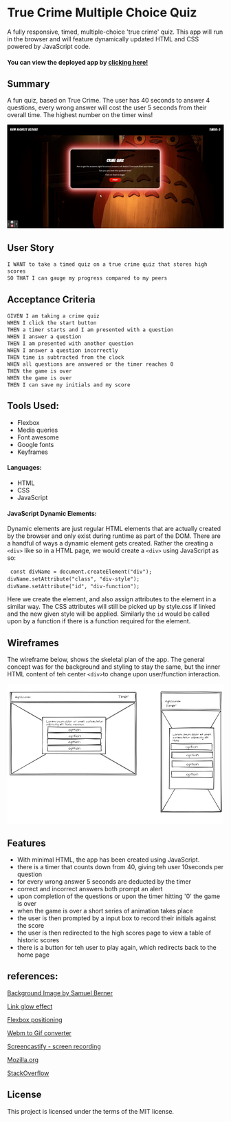 # True Crime Multiple Choice Quiz

A fully responsive, timed, multiple-choice 'true crime' quiz. This app will run in the browser and will feature dynamically updated HTML and CSS powered by JavaScript code.

#### You can view the deployed app by [clicking here!](https://fudge88.github.io/javascript-multiple-choice-challange/)

## Summary

A fun quiz, based on True Crime. The user has 40 seconds to answer 4 questions, every wrong answer will cost the user 5 seconds from their overall time. The highest number on the timer wins!

![portfolio demo](./assets/images/quiz-app.gif)

## User Story

```
I WANT to take a timed quiz on a true crime quiz that stores high scores
SO THAT I can gauge my progress compared to my peers
```

## Acceptance Criteria

```
GIVEN I am taking a crime quiz
WHEN I click the start button
THEN a timer starts and I am presented with a question
WHEN I answer a question
THEN I am presented with another question
WHEN I answer a question incorrectly
THEN time is subtracted from the clock
WHEN all questions are answered or the timer reaches 0
THEN the game is over
WHEN the game is over
THEN I can save my initials and my score
```

## Tools Used:

- Flexbox
- Media queries
- Font awesome
- Google fonts
- Keyframes

#### Languages:

- HTML
- CSS
- JavaScript

#### JavaScript Dynamic Elements:

Dynamic elements are just regular HTML elements that are actually created by the browser and only exist during runtime as part of the DOM. There are a handful of ways a dynamic element gets created.
Rather the creating a `<div>` like so in a HTML page, we would create a `<div>` using JavaScript as so:

` const divName = document.createElement("div");`  
`divName.setAttribute("class", "div-style");`  
`divName.setAttribute("id", "div-function");`

Here we create the element, and also assign attributes to the element in a similar way. The CSS attributes will still be picked up by style.css if linked and the new given style will be applied. Similarly the `id` would be called upon by a function if there is a function required for the element.

## Wireframes

The wireframe below, shows the skeletal plan of the app. The general concept was for the background and styling to stay the same, but the inner HTML content of teh center `<div>`to change upon user/function interaction.

![portfolio demo](./assets/images/wireframe.PNG)

## Features

- With minimal HTML, the app has been created using JavaScript.
- there is a timer that counts down from 40, giving teh user 10seconds per question
- for every wrong answer 5 seconds are deducted by the timer
- correct and incorrect answers both prompt an alert
- upon completion of the questions or upon the timer hitting '0' the game is over
- when the game is over a short series of animation takes place
- the user is then prompted by a input box to record their initials against the score
- the user is then redirected to the high scores page to view a table of historic scores
- there is a button for teh user to play again, which redirects back to the home page

## references:

[Background Image by Samuel Berner](https://unsplash.com/@saaam_chan?utm_source=unsplash&utm_medium=referral&utm_content=creditCopyText)

[Link glow effect](https://codersblock.com/blog/creating-glow-effects-with-css/)

[Flexbox positioning](https://developer.mozilla.org/en-US/docs/Web/CSS/CSS_Flexible_Box_Layout/Aligning_Items_in_a_Flex_Container)

[Webm to Gif converter](https://cloudconvert.com/webm-to-gif)

[Screencastify - screen recording](https://www.screencastify.com/)

[Mozilla.org](https://developer.mozilla.org/en-US/docs/Web/JavaScript/Reference/Global_Objects/Array/forEach)

[StackOverflow](https://stackoverflow.com/questions/9329446/for-each-over-an-array-in-javascript)

## License

This project is licensed under the terms of the MIT license.

